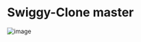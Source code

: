 # Swiggy-Clone master
![image](https://github.com/user-attachments/assets/3cedfe94-6b8e-4964-9a16-0ae2cd16eb23)
